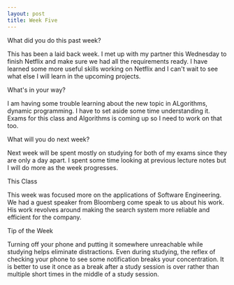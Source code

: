 ```yaml
---
layout: post
title: Week Five
---
```


What did you do this past week?

This has been a laid back week. I met up with my partner this Wednesday to finish Netflix and make sure we had all the requirements ready. I have learned some more useful skills working on Netflix and I can't wait to see what else I will learn in the upcoming projects.

What's in your way?

I am having some trouble learning about the new topic in ALgorithms, dynamic programming. I have to set aside some time understanding it. Exams for this class and Algorithms is coming up so I need to work on that too.

What will you do next week?

Next week will be spent mostly on studying for both of my exams since they are only a day apart. I spent some time looking at previous lecture notes but I will do more as the week progresses.

This Class

This week was focused more on the applications of Software Engineering. We had a guest speaker from Bloomberg come speak to us about his work. His work revolves around making the search system more reliable and efficient for the company. 

Tip of the Week

Turning off your phone and putting it somewhere unreachable while studying helps eliminate distractions. Even during studying, the reflex of checking your phone to see some notification breaks your concentration. It is better to use it once as a break after a study session is over rather than multiple short times in the middle of a study session.

